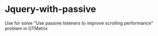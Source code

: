 # Jquery-with-passive
Use for solve "Use passive listeners to improve scrolling performance" problem in GTMetrix
